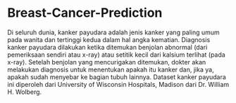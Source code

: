 # Breast-Cancer-Prediction
Di seluruh dunia, kanker payudara adalah jenis kanker yang paling umum pada wanita dan tertinggi kedua dalam hal angka kematian. Diagnosis kanker payudara dilakukan ketika ditemukan benjolan abnormal (dari pemeriksaan sendiri atau x-ray) atau setitik kecil dari kalsium terlihat (pada x-ray). Setelah benjolan yang mencurigakan ditemukan, dokter akan melakukan diagnosis untuk menentukan apakah itu kanker dan, jika ya, apakah sudah menyebar ke bagian tubuh lainnya.  Dataset kanker payudara ini diperoleh dari University of Wisconsin Hospitals, Madison dari Dr. William H. Wolberg.
